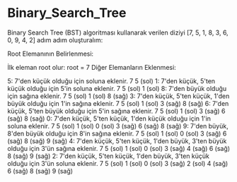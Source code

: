 # Binary_Search_Tree

Binary Search Tree (BST) algoritması kullanarak verilen diziyi [7, 5, 1, 8, 3, 6, 0, 9, 4, 2] adım adım oluşturalım:

Root Elemanının Belirlenmesi:

İlk eleman root olur: root = 7
Diğer Elemanların Eklenmesi:

5: 7'den küçük olduğu için soluna eklenir.
7
5 (sol)
1: 7'den küçük, 5'ten küçük olduğu için 5'in soluna eklenir.
7
5 (sol)
1 (sol)
8: 7'den büyük olduğu için sağına eklenir.
7
5 (sol)
1 (sol)
8 (sağ)
3: 7'den küçük, 5'ten küçük, 1'den büyük olduğu için 1'in sağına eklenir.
7
5 (sol)
1 (sol)
3 (sağ)
8 (sağ)
6: 7'den küçük, 5'ten büyük olduğu için 5'in sağına eklenir.
7
5 (sol)
1 (sol)
3 (sağ)
6 (sağ)
8 (sağ)
0: 7'den küçük, 5'ten küçük, 1'den küçük olduğu için 1'in soluna eklenir.
7
5 (sol)
1 (sol)
0 (sol)
3 (sağ)
6 (sağ)
8 (sağ)
9: 7'den büyük, 8'den büyük olduğu için 8'in sağına eklenir.
7
5 (sol)
1 (sol)
0 (sol)
3 (sağ)
6 (sağ)
8 (sağ)
9 (sağ)
4: 7'den küçük, 5'ten küçük, 1'den büyük, 3'ten büyük olduğu için 3'ün sağına eklenir.
7
5 (sol)
1 (sol)
0 (sol)
3 (sağ)
4 (sağ)
6 (sağ)
8 (sağ)
9 (sağ)
2: 7'den küçük, 5'ten küçük, 1'den büyük, 3'ten küçük olduğu için 3'ün soluna eklenir.
7
5 (sol)
1 (sol)
0 (sol)
3 (sağ)
2 (sol)
4 (sağ)
6 (sağ)
8 (sağ)
9 (sağ)